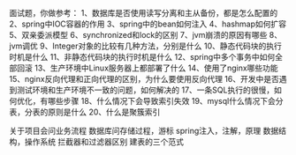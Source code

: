面试题，你做参考：
1、数据库是否使用读写分离和主从备份，都是怎么配置的
2、spring中IOC容器的作用
3、spring中的bean如何注入
4、hashmap如何扩容
5、双亲委派模型
6、synchronized和lock的区别
7、jvm崩溃的原因有哪些
8、jvm调优
9、Integer对象的比较有几种方法，分别是什么
10、静态代码块的执行时机是什么
11、非静态代码块的执行时机是什么
12、spring中多个事务中如何全部回滚
13、生产环境中Linux服务器上都部署了什么
14、使用了nginx哪些功能
15、nginx反向代理和正向代理的区别，为什么要使用反向代理
16、开发中是否遇到测试环境和生产环境不一致的问题，如何解决的
17、一条SQL执行的很慢，如何优化，有哪些步骤
18、什么情况下会导致索引失效
19、mysql什么情况下会分表，分表的原则是什么
20、什么是聚簇索引
 
关于项目会问业务流程
数据库问存储过程，游标
spring注入，注解，原理
数据结构，操作系统
拦截器和过滤器区别
建表的三个范式
